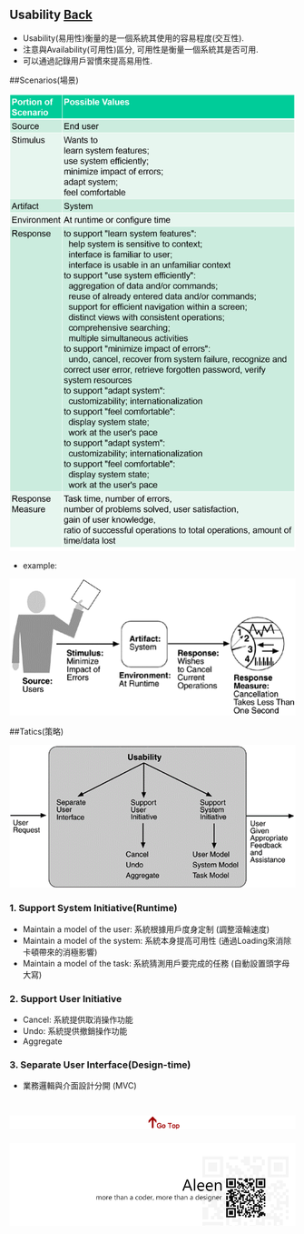 ## Usability	[Back](./../QA.md)
- Usability(易用性)衡量的是一個系統其使用的容易程度(交互性).
- 注意與Availability(可用性)區分, 可用性是衡量一個系統其是否可用.
- 可以通過記錄用戶習慣來提高易用性.

##Scenarios(場景)

<img src="./scenario_list.png">

- example:

<img src="./usability_scenario.png">



##Tatics(策略)

<img src="./usability_tactics.png">

### 1. Support System Initiative(Runtime)
- Maintain a model of the user: 系統根據用戶度身定制 (調整滾輪速度)
- Maintain a model of the system: 系統本身提高可用性 (通過Loading來消除卡頓帶來的消極影響)
- Maintain a model of the task: 系統猜測用戶要完成的任務 (自動設置頭字母大寫)

### 2. Support User Initiative
- Cancel: 系統提供取消操作功能
- Undo: 系統提供撤銷操作功能
- Aggregate

### 3. Separate User Interface(Design-time)
- 業務邏輯與介面設計分開 (MVC)

<a href="#" style="left:200px;"><img src="./../../../pic/gotop.png"></a>
=====
<a href="http://aleen42.github.io/" target="_blank" ><img src="./../../../pic/tail.gif"></a>
